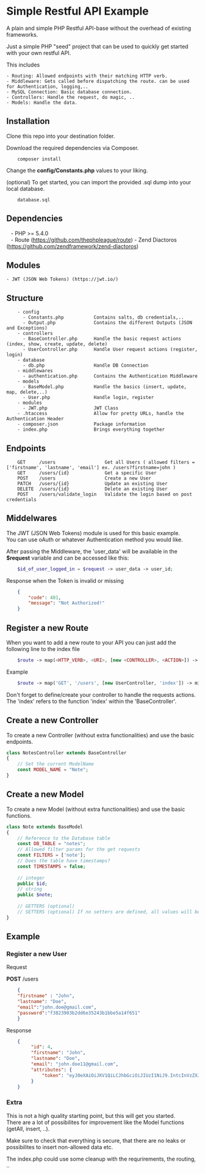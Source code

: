 # Simple Restful API Example
A plain and simple PHP Restful API-base without the overhead of existing frameworks.

Just a simple PHP "seed" project that can be used to quickly get started with your own restful API. 

This includes

    - Routing: Allowed endpoints with their matching HTTP verb.
    - Middleware: Gets called before dispatching the route. can be used for Authentication, logging,..
    - MySQL Connection: Basic database connection.
    - Controllers: Handle the request, do magic, ..
    - Models: Handle the data.

## Installation

Clone this repo into your destination folder.

Download the required dependencies via Composer.
```
    composer install
```

Change the **config/Constants.php** values to your liking.

(optional)
To get started, you can import the provided .sql dump into your local database.
```
    database.sql
```

## Dependencies

    - PHP >= 5.4.0   
    - Route (https://github.com/thephpleague/route)
    - Zend Diactoros (https://github.com/zendframework/zend-diactoros)

## Modules

    - JWT (JSON Web Tokens) (https://jwt.io/)

## Structure

```
    - config
      - Constants.php           Contains salts, db credentials,..
      - Output.php              Contains the different Outputs (JSON and Exceptions)
    - controllers
      - BaseController.php      Handle the basic request actions (index, show, create, update, delete)
      - UserController.php      Handle User request actions (register, login)
    - database
      - db.php                  Handle DB Connection
    - middlewares
      - authentication.php      Contains the Authentication Middleware
    - models
      - BaseModel.php           Handle the basics (insert, update, map, delete,..)
      - User.php                Handle login, register
    - modules
      - JWT.php                 JWT Class
    - .htaccess                 Allow for pretty URLs, handle the Authentication Header
    - composer.json             Package information
    - index.php                 Brings everything together
```

## Endpoints

```
    GET     /users          		Get all Users ( allowed filters = ['firstname', 'lastname', 'email'] ex. /users?firstname=john )  
    GET     /users/{id}     		Get a specific User  
    POST    /users          		Create a new User  
    PATCH   /users/{id}     		Update an existing User   
    DELETE  /users/{id}     		Delete an existing User  
    POST    /users/validate_login	Validate the login based on post credentials
```

## Middelwares

The JWT (JSON Web Tokens) module is used for this basic example.  
You can use oAuth or whatever Authentication method you would like.  

After passing the Middleware, the 'user_data' will be available in the **$request** variable and can be accessed like this:

```php
    $id_of_user_logged_in = $request -> user_data -> user_id;
```

Response when the Token is invalid or missing
```json
    {
        "code": 401,
        "message": "Not Authorized!"
    }
``` 

## Register a new Route

When you want to add a new route to your API you can just add the following line to the index file

```php
    $route -> map(<HTTP_VERB>, <URI>, [new <CONTROLLER>, <ACTION>]) -> middleware(<MIDDLEWARE>);
```

Example
```php
    $route -> map('GET', '/users', [new UserController, 'index']) -> middleware($authentication);
```

Don't forget to define/create your controller to handle the requests actions. The 'index' refers to the function 'index' within the 'BaseController'.

## Create a new Controller

To create a new Controller (without extra functionalities) and use the basic endpoints.

```php
class NotesController extends BaseController
{
    // Set the current ModelName
    const MODEL_NAME = "Note";
}
```

## Create a new Model

To create a new Model (without extra functionalities) and use the basic functions.

```php
class Note extends BaseModel
{
    // Reference to the Database table
    const DB_TABLE = "notes";
    // Allowed filter params for the get requests
    const FILTERS = ['note'];
    // Does the table have timestamps?
    const TIMESTAMPS = false;
    
    // integer
    public $id;
    // string
    public $note;
    
    // GETTERS (optional)
    // SETTERS (optional) If no setters are defined, all values will be put under the `attributes` property.
}
```

## Example

### Register a new User

Request

**POST** /users

```json
    {
	"firstname" : "John",
	"lastname": "Doe",
	"email":"john.doe@gmail.com",
	"password":"f3823903b2dd6e35243b1bbe5a14f651"
    }
```

Response
```json
    {
         "id": 4,
         "firstname": "John",
         "lastname": "Doe",
         "email": "john.doe11@gmail.com",
         "attributes": {
             "token": "eyJ0eXAiOiJKV1QiLCJhbGciOiJIUzI1NiJ9.IntcInVzZXJfaWRcIjo0fSI.DbVv09BkwgVK8lSVuEWnuWe--H4q-Vitt9OwJa0_-Lk"
         }
    }
```

### Extra

This is not a high quality starting point, but this will get you started.  
There are a lot of possibilites for improvement like the Model functions (getAll, insert, ..).  

Make sure to check that everything is secure, that there are no leaks or possibilites to insert non-allowed data etc.

The index.php could use some cleanup with the requrirements, the routing, .. 
